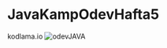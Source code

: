# JavaKampOdevHafta5
kodlama.io
![odevJAVA](https://user-images.githubusercontent.com/59150986/207413710-44208c2d-63d6-4d28-9797-051f6c5b2d25.png)
